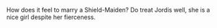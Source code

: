 How does it feel to marry a Shield-Maiden? Do treat Jordis well, she is a nice girl despite her fierceness.
